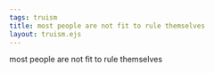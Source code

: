 ```yaml
---
tags: truism
title: most people are not fit to rule themselves
layout: truism.ejs
---
```


most people are not fit to rule themselves